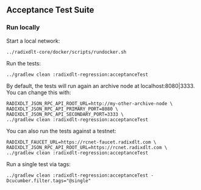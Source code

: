 ## Acceptance Test Suite

### Run locally

Start a local network: 
```
../radixdlt-core/docker/scripts/rundocker.sh
```

Run the tests:
```
../gradlew clean :radixdlt-regression:acceptanceTest
```

By default, the tests will run again an archive node at localhost:8080|3333. You can change this with:
```
RADIXDLT_JSON_RPC_API_ROOT_URL=http://my-other-archive-node \
RADIXDLT_JSON_RPC_API_PRIMARY_PORT=8080 \ 
RADIXDLT_JSON_RPC_API_SECONDARY_PORT=3333 \
../gradlew clean :radixdlt-regression:acceptanceTest
```

You can also run the tests against a testnet:
```
RADIXDLT_FAUCET_URL=https://rcnet-faucet.radixdlt.com \
RADIXDLT_JSON_RPC_API_ROOT_URL=https://rcnet.radixdlt.com \
../gradlew clean :radixdlt-regression:acceptanceTest 
```

Run a single test via tags:

```
../gradlew clean :radixdlt-regression:acceptanceTest -Dcucumber.filter.tags="@single"
```


